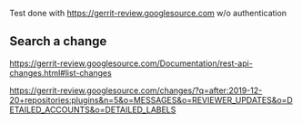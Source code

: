 Test done with https://gerrit-review.googlesource.com w/o authentication

Search a change
---------------

https://gerrit-review.googlesource.com/Documentation/rest-api-changes.html#list-changes

https://gerrit-review.googlesource.com/changes/?q=after:2019-12-20+repositories:plugins&n=5&o=MESSAGES&o=REVIEWER_UPDATES&o=DETAILED_ACCOUNTS&o=DETAILED_LABELS
